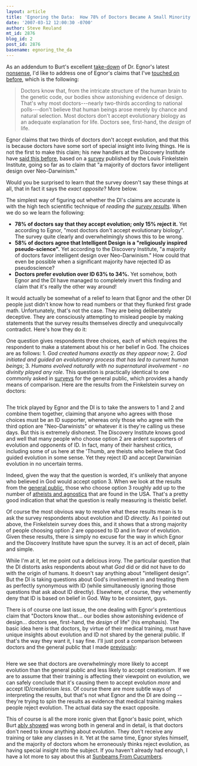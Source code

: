 ```yaml
---
layout: article
title: 'Egnoring the Data:  How 78% of Doctors Became A Small Minority'
date: '2007-03-12 12:00:30 -0700'
author: Steve Reuland
mt_id: 2876
blog_id: 2
post_id: 2876
basename: egnoring_the_da
---
```

As an addendum to Burt's excellent [take-down](http://www.pandasthumb.org/archives/2007/03/egnorance_combo_arrogance.html) of Dr. Egnor's latest [nonsense](http://www.evolutionnews.org/2007/03/why_would_i_want_my_doctor_to.html),  I'd like to address one of Egnor's claims that I've [touched on before](http://www.pandasthumb.org/archives/2007/01/why_do_so_many.html), which is the following:

> Doctors know that, from the intricate structure of the human brain to the genetic code, our bodies show astonishing evidence of design.  That's why most doctors---nearly two-thirds according to national polls---don't believe that human beings arose merely by chance and natural selection. Most doctors don't accept evolutionary biology as an adequate explanation for life.  Doctors see, first-hand, the _design_ of life.

Egnor claims that two thirds of doctors don't accept evolution, and that this is because doctors have some sort of special insight into living things.  He is not the first to make this claim; his new handlers at the Discovery Institute have [said this before](http://www.evolutionnews.org/2005/05/poll_60_percent_of_doctors_reject_darwin.html), based on a [survey](http://www.jtsa.edu/research/finkelstein/surveys/evolution_results.shtml) published by the Louis Finkelstein Institute, going so far as to claim that "a majority of doctors favor intelligent design over Neo-Darwinism."  

Would you be surprised to learn that the survey doesn't say these things at all, that in fact it says the _exact opposite_?  More below.

The simplest way of figuring out whether the DI's claims are accurate is with the high tech scientific technique of _reading the [survey results](http://www.jtsa.edu/research/finkelstein/surveys/evolution_results.shtml)_.  When we do so we learn the following:


* **78% of doctors say that they accept evolution; only 15% reject it.**  Yet according to Egnor, "most doctors don't accept evolutionary biology".  The survey quite clearly and overwhelmingly shows this to be wrong.
* **58% of doctors agree that Intelligent Design is a "religiously inspired pseudo-science".**  Yet according to the Discovery Institute, "a majority of doctors favor intelligent design over Neo-Darwinism."  How could that even be possible when a significant majority have rejected ID as pseudoscience? 
* **Doctors prefer evolution over ID 63% to 34%.**  Yet somehow, both Egnor and the DI have managed to completely invert this finding and claim that it's really the other way around!

It would actually be somewhat of a relief to learn that Egnor and the other DI people just didn't know how to read numbers or that they flunked first grade math.  Unfortunately, that's not the case.  They are being deliberately deceptive.  They are consciously attempting to mislead people by making statements that the survey results themselves directly and unequivocally contradict.   Here's how they do it:

One question gives respondents three choices, each of which requires the respondent to make a statement about his or her belief in God.  The choices are as follows:  1.  _God created humans exactly as they appear now_; 2. _God initiated and guided an evolutionary process that has led to current human beings_; 3. _Humans evolved naturally with no supernatural involvement - no divinity played any role_.  This question is practically identical to one commonly asked in [surveys](http://www.cbsnews.com/stories/2005/10/22/opinion/polls/main965223.shtml) for the general public, which provides a handy means of comparison.  Here are the results from the Finkelstein survey on doctors:

<img src="http://www.jtsa.edu/images/research/lf_evol_q7.gif" alt="" />

The trick played by Egnor and the DI is to take the answers to 1 and 2 and combine them together, claiming that anyone who agrees with those choices must be an ID supporter, whereas only those who agree with the third option are "Neo-Darwinists" or whatever it is they're calling us these days.  But this is extremely dishonest.  The Discovery Institute knows good and well that many people who choose option 2 are ardent supporters of evolution and opponents of ID.  In fact, many of their harshest critics, including some of us here at the 'Thumb, are theists who believe that God guided evolution in some sense.  Yet they reject ID and accept Darwinian evolution in no uncertain terms.  

Indeed, given the way that the question is worded, it's unlikely that anyone who believed in God would accept option 3.  When we look at the results from the [general public](http://www.cbsnews.com/stories/2005/10/22/opinion/polls/main965223.shtml), those who choose option 3 roughly add up to the number of [atheists and agnostics](http://www.harrisinteractive.com/news/allnewsbydate.asp?NewsID=1131) that are found in the USA.  That's a pretty good indication that what the question is really measuring is theistic belief.  

Of course the most obvious way to resolve what these results mean is to ask the survey respondents about evolution and ID _directly_.  As I pointed out above, the Finkelstein survey does this, and it shows that a strong majority of people choosing option 2 are opposed to ID and in favor of evolution.  Given these results, there is simply no excuse for the way in which Egnor and the Discovery Institute have spun the survey.  It is an act of deceit, plain and simple.

While I'm at it, let me point out a delicious irony.  The particular question that the DI distorts asks respondents about what _God_ did or did not have to do with the origin of humans.  It doesn't say anything about "intelligent design".  But the DI is taking questions about God's involvement in and treating them as perfectly synonymous with ID (while simultaneously ignoring those questions that ask about ID directly).  Elsewhere, of course, they vehemently deny that ID is based on belief in God.  Way to be consistent, guys.     

There is of course one last issue, the one dealing with Egnor's pretentious claim that "Doctors know that... our bodies show astonishing evidence of design... doctors see, first-hand, the _design_ of life" (his emphasis).  The basic idea here is that doctors, by virtue of their medical training, must have unique insights about evolution and ID not shared by the general public.  If that's the way they want it, I say fine.  I'll just post a comparison between doctors and the general public that I made [previously](http://www.pandasthumb.org/archives/2007/01/why_do_so_many.html):

<img src="http://www.pandasthumb.org/evochart.JPG" alt="" />

Here we see that doctors are overwhelmingly more likely to accept evolution than the general public and less likely to accept creationism.  If we are to assume that their training is affecting their viewpoint on evolution, we can safely conclude that it's causing them to accept evolution _more_ and accept ID/creationism _less_.  Of course there are more subtle ways of interpreting the results, but that's not what Egnor and the DI are doing -- they're trying to spin the results as evidence that medical training makes people reject evolution.  The actual data say the exact opposite.

This of course is all the more ironic given that Egnor's basic point, which Burt [ably showed](http://www.pandasthumb.org/archives/2007/03/egnorance_combo_arrogance.html) was wrong both in general and in detail, is that doctors don't need to know anything about evolution.  They don't receive any training or take any classes in it.  Yet at the same time, Egnor styles himself, and the majority of doctors whom he erroneously thinks reject evolution, as having special insight into the subject.  If you haven't already had enough, I have a lot more to say about this at [Sunbeams From Cucumbers](http://stevereuland.blogspot.com/2007/03/egnorance.html).

